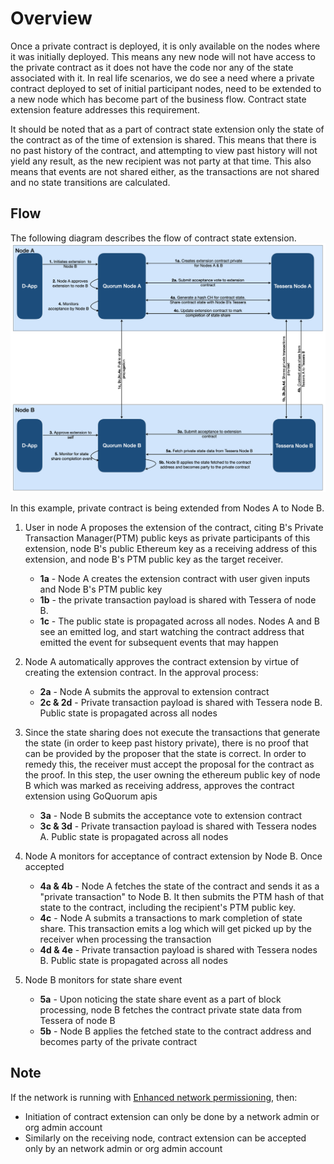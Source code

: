# Overview

Once a private contract is deployed, it is only available on the nodes where it was initially deployed.
This means any new node will not have access to the private contract as it does not have the code nor any
of the state associated with it. In real life scenarios, we do see a need where a private contract deployed
to set of initial participant nodes, need to be extended to a new node which has become part of the business
flow. Contract state extension feature addresses this requirement.

It should be noted that as a part of contract state extension only the state of the contract as of the
time of extension is shared. This means that there is no past history of the contract, and attempting
to view past history will not yield any result, as the new recipient was not party at that time. This
also means that events are not shared either, as the transactions are not shared and no state transitions are calculated.

## Flow

The following diagram describes the flow of contract state extension.
![contract state extension diagram](../../images/ContractStateExtension.png)

In this example, private contract is being extended from Nodes A to Node B.

1. User in node A proposes the extension of the contract, citing B's Private Transaction Manager(PTM)
    public keys as private participants of this extension, node B's public Ethereum key as a receiving
    address of this extension, and node B's PTM public key as the target receiver.
    - **1a** - Node A creates the extension contract with user given inputs and Node B's PTM public key
    - **1b** - the private transaction payload is shared with Tessera of node B.
    - **1c** - The public state is propagated across all nodes. Nodes A and B  see an emitted log,
        and start watching the contract address that emitted the event for subsequent events that may happen

1. Node A automatically approves the contract extension by virtue of creating the extension contract.
    In the approval process:
    - **2a** - Node A submits the approval to extension contract
    - **2c & 2d** - Private transaction payload is shared with Tessera node B. Public state is propagated across all nodes

1. Since the state sharing does not execute the transactions that generate the state
   (in order to keep past history private), there is no proof that can be provided by the proposer
   that the state is correct. In order to remedy this, the receiver must accept the proposal for the
   contract as the proof. In this step, the user owning the ethereum public key of node B which was
   marked as receiving address, approves the contract extension using GoQuorum apis
     - **3a** - Node B submits the acceptance vote to extension contract
     - **3c & 3d** - Private transaction payload is shared with Tessera nodes A. Public state is
     propagated across all nodes

1. Node A monitors for acceptance of contract extension by Node B. Once accepted
    - **4a & 4b** - Node A fetches the state of the contract and sends it as a "private transaction"
    to Node B. It then submits the PTM hash of that state to the contract, including the recipient's
    PTM public key.
    - **4c** - Node A submits a transactions to mark completion of state share. This transaction emits
    a log which will get picked up by the receiver when processing the transaction
    - **4d & 4e** - Private transaction payload is shared with Tessera nodes B. Public state is
    propagated across all nodes

1. Node B monitors for state share event
    - **5a** - Upon noticing the state share event as a part of block processing, node B fetches the
    contract private state data from Tessera of node B
    - **5b** - Node B applies the fetched state to the contract address and becomes party of the private contract


## Note

If the network is running with [Enhanced network permissioning](../Permissioning/Enhanced/EnhancedPermissionsOverview.md), then:

- Initiation of contract extension can only be done by a network admin or org admin account
- Similarly on the receiving node, contract extension can be accepted only by an network admin or org admin account
